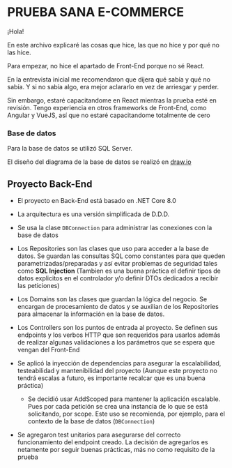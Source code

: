 # PRUEBA SANA E-COMMERCE

¡Hola!

En este archivo explicaré las cosas que hice, las que no hice y por qué no las hice.

Para empezar, no hice el apartado de Front-End porque no sé React.

En la entrevista inicial me recomendaron que dijera qué sabía y qué no sabía. Y si no sabía algo, era mejor aclararlo en vez de arriesgar y perder.

Sin embargo, estaré capacitandome en React mientras la prueba esté en revisión. Tengo experiencia en otros frameworks de Front-End, como Angular y VueJS, así que no estaré capacitandome totalmente de cero

### Base de datos

Para la base de datos se utilizó SQL Server.

El diseño del diagrama de la base de datos se realizó en [draw.io](https://app.diagrams.net)


## Proyecto Back-End

* El proyecto en Back-End está basado en .NET Core 8.0

* La arquitectura es una versión simplificada de D.D.D.

* Se usa la clase `DBConnection` para administrar las conexiones con la base de datos

* Los Repositories son las clases que uso para acceder a la base de datos. Se guardan las consultas SQL como constantes para que queden parametrizadas/preparadas y así evitar problemas de seguridad tales como **SQL Injection** (Tambien es una buena práctica el definir tipos de datos explicitos en el controlador y/o definir DTOs dedicados a recibir las peticiones)
  
* Los Domains son las clases que guardan la lógica del negocio. Se encargan de procesamiento de datos y se auxilian de los Repositories para almacenar la información en la base de datos.
  
* Los Controllers son los puntos de entrada al proyecto. Se definen sus endpoints y los verbos HTTP que son requeridos para usarlos además de realizar algunas validaciones a los parámetros que se espera que vengan del Front-End
  
* Se aplicó la inyección de dependencias para asegurar la escalabilidad, testeabilidad y mantenibilidad del proyecto (Aunque este proyecto no tendrá escalas a futuro, es importante recalcar que es una buena práctica)
  * Se decidió usar AddScoped para mantener la aplicación escalable. Pues por cada petición se crea una instancia de lo que se está solicitando, por scope. Este uso se recomienda, por ejemplo, para el contexto de la base de datos (`DBConnection`)
* Se agregaron test unitarios para asegurarse del correcto funcionamiento del endpoint creado. La decisión de agregarlos es netamente por seguir buenas prácticas, más no como requisito de la prueba
